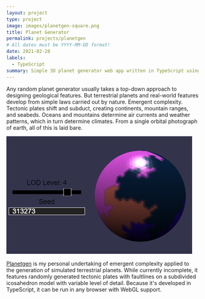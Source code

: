 ```yaml
---
layout: project
type: project
image: images/planetgen-square.png
title: Planet Generator
permalink: projects/planetgen
# All dates must be YYYY-MM-DD format!
date: 2021-02-28
labels:
  - TypeScript
summary: Simple 3D planet generator web app written in TypeScript using Babylon.js as a frontend.
---
```


Any random planet generator usually takes a top-down approach to designing geological features. But terrestrial planets and real-world features develop from simple laws carried out by nature. Emergent complexity. Tectonic plates shift and subduct, creating continents, mountain ranges, and seabeds. Oceans and mountains determine air currents and weather patterns, which in turn determine climates. From a single orbital photograph of earth, all of this is laid bare.

![screenshot](/images/planetgen-screenshot.png)

[Planetgen](http://connectiveunconscious.com/planetgen/) is my personal undertaking of emergent complexity applied to the generation of simulated terrestrial planets. While currently incomplete, it features randomly generated tectonic plates with faultlines on a subdivided icosahedron model with variable level of detail. Because it's developed in TypeScript, it can be run in any browser with WebGL support.  
